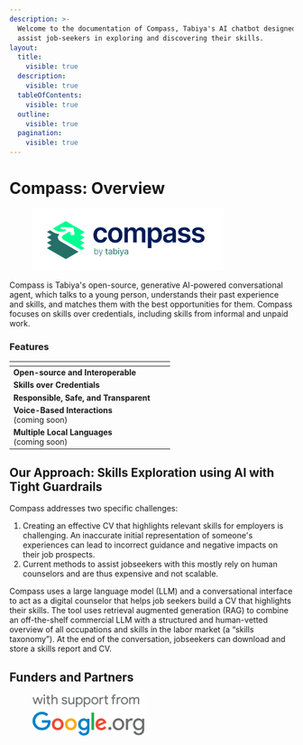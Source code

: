 ```yaml
---
description: >-
  Welcome to the documentation of Compass, Tabiya's AI chatbot designed to
  assist job-seekers in exploring and discovering their skills.
layout:
  title:
    visible: true
  description:
    visible: true
  tableOfContents:
    visible: true
  outline:
    visible: true
  pagination:
    visible: true
---
```


# Compass: Overview



<figure><picture><source srcset=".gitbook/assets/compass_logo_web_light.png" media="(prefers-color-scheme: dark)"><img src=".gitbook/assets/compass_logo_web_dark.png" alt="Compass by Tabiya logo" width="339"></picture><figcaption></figcaption></figure>

Compass is Tabiya's open-source, generative AI-powered conversational agent, which talks to a young person, understands their past experience and skills, and matches them with the best opportunities for them. Compass focuses on skills over credentials, including skills from informal and unpaid work.

### Features

<table data-view="cards"><thead><tr><th></th><th></th><th></th></tr></thead><tbody><tr><td><strong>Open-source and Interoperable</strong></td><td></td><td></td></tr><tr><td><strong>Skills over Credentials</strong></td><td></td><td></td></tr><tr><td><strong>Responsible, Safe, and Transparent</strong> </td><td></td><td></td></tr><tr><td><strong>Voice-Based Interactions</strong><br>(coming soon)</td><td></td><td></td></tr><tr><td><strong>Multiple Local Languages</strong> <br>(coming soon) </td><td></td><td></td></tr></tbody></table>

## Our Approach: Skills Exploration using AI with Tight Guardrails

Compass addresses two specific challenges:

1. Creating an effective CV that highlights relevant skills for employers is challenging. An inaccurate initial representation of someone's experiences can lead to incorrect guidance and negative impacts on their job prospects.
2. Current methods to assist jobseekers with this mostly rely on human counselors and are thus expensive and not scalable.

Compass uses a large language model (LLM) and a conversational interface to act as a digital counselor that helps job seekers build a CV that highlights their skills. The tool uses retrieval augmented generation (RAG) to combine an off-the-shelf commercial LLM with a structured and human-vetted overview of all occupations and skills in the labor market (a “skills taxonomy”). At the end of the conversation, jobseekers can download and store a skills report and CV.&#x20;

## Funders and Partners

<div align="left">

<figure><img src=".gitbook/assets/logo_Google.org_Support_FullColor_cmyk coated_stacked.png" alt="Google.org logo" width="200"><figcaption></figcaption></figure>

</div>

